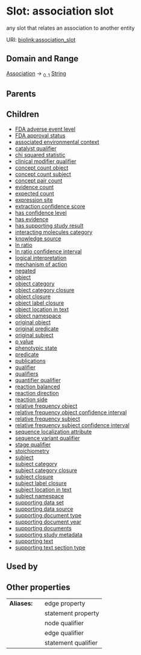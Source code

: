 
# Slot: association slot


any slot that relates an association to another entity

URI: [biolink:association_slot](https://w3id.org/biolink/vocab/association_slot)


## Domain and Range

[Association](Association.md) &#8594;  <sub>0..1</sub> [String](types/String.md)

## Parents


## Children

 *  [FDA adverse event level](FDA_adverse_event_level.md)
 *  [FDA approval status](FDA_approval_status.md)
 *  [associated environmental context](associated_environmental_context.md)
 *  [catalyst qualifier](catalyst_qualifier.md)
 *  [chi squared statistic](chi_squared_statistic.md)
 *  [clinical modifier qualifier](clinical_modifier_qualifier.md)
 *  [concept count object](concept_count_object.md)
 *  [concept count subject](concept_count_subject.md)
 *  [concept pair count](concept_pair_count.md)
 *  [evidence count](evidence_count.md)
 *  [expected count](expected_count.md)
 *  [expression site](expression_site.md)
 *  [extraction confidence score](extraction_confidence_score.md)
 *  [has confidence level](has_confidence_level.md)
 *  [has evidence](has_evidence.md)
 *  [has supporting study result](has_supporting_study_result.md)
 *  [interacting molecules category](interacting_molecules_category.md)
 *  [knowledge source](knowledge_source.md)
 *  [ln ratio](ln_ratio.md)
 *  [ln ratio confidence interval](ln_ratio_confidence_interval.md)
 *  [logical interpretation](logical_interpretation.md)
 *  [mechanism of action](mechanism_of_action.md)
 *  [negated](negated.md)
 *  [object](object.md)
 *  [object category](object_category.md)
 *  [object category closure](object_category_closure.md)
 *  [object closure](object_closure.md)
 *  [object label closure](object_label_closure.md)
 *  [object location in text](object_location_in_text.md)
 *  [object namespace](object_namespace.md)
 *  [original object](original_object.md)
 *  [original predicate](original_predicate.md)
 *  [original subject](original_subject.md)
 *  [p value](p_value.md)
 *  [phenotypic state](phenotypic_state.md)
 *  [predicate](predicate.md)
 *  [publications](publications.md)
 *  [qualifier](qualifier.md)
 *  [qualifiers](qualifiers.md)
 *  [quantifier qualifier](quantifier_qualifier.md)
 *  [reaction balanced](reaction_balanced.md)
 *  [reaction direction](reaction_direction.md)
 *  [reaction side](reaction_side.md)
 *  [relative frequency object](relative_frequency_object.md)
 *  [relative frequency object confidence interval](relative_frequency_object_confidence_interval.md)
 *  [relative frequency subject](relative_frequency_subject.md)
 *  [relative frequency subject confidence interval](relative_frequency_subject_confidence_interval.md)
 *  [sequence localization attribute](sequence_localization_attribute.md)
 *  [sequence variant qualifier](sequence_variant_qualifier.md)
 *  [stage qualifier](stage_qualifier.md)
 *  [stoichiometry](stoichiometry.md)
 *  [subject](subject.md)
 *  [subject category](subject_category.md)
 *  [subject category closure](subject_category_closure.md)
 *  [subject closure](subject_closure.md)
 *  [subject label closure](subject_label_closure.md)
 *  [subject location in text](subject_location_in_text.md)
 *  [subject namespace](subject_namespace.md)
 *  [supporting data set](supporting_data_set.md)
 *  [supporting data source](supporting_data_source.md)
 *  [supporting document type](supporting_document_type.md)
 *  [supporting document year](supporting_document_year.md)
 *  [supporting documents](supporting_documents.md)
 *  [supporting study metadata](supporting_study_metadata.md)
 *  [supporting text](supporting_text.md)
 *  [supporting text section type](supporting_text_section_type.md)

## Used by


## Other properties

|  |  |  |
| --- | --- | --- |
| **Aliases:** | | edge property |
|  | | statement property |
|  | | node qualifier |
|  | | edge qualifier |
|  | | statement qualifier |

